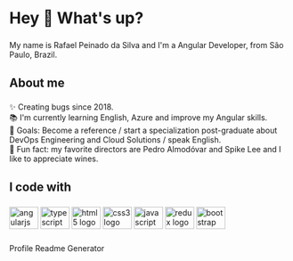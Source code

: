 <h1 align="left">Hey 👋 What's up?</h1>

###

<p align="left">My name is Rafael Peinado da Silva and I'm a Angular Developer, from São Paulo, Brazil.</p>

###

<h2 align="left">About me</h2>

###

<p align="left">✨ Creating bugs since 2018.<br>📚 I'm currently learning English, Azure and improve my Angular skills.<br>🎯 Goals: Become a reference / start a specialization post-graduate about DevOps Engineering and Cloud Solutions / speak English.<br>🎲 Fun fact: my favorite directors are Pedro Almodóvar and Spike Lee and I like to appreciate wines.</p>

###

<h2 align="left">I code with</h2>

###

<div align="left">
  <img src="https://cdn.jsdelivr.net/gh/devicons/devicon/icons/angularjs/angularjs-original.svg" height="40" width="52" alt="angularjs logo"  />
  <img src="https://cdn.jsdelivr.net/gh/devicons/devicon/icons/typescript/typescript-original.svg" height="40" width="52" alt="typescript logo"  />
  <img src="https://cdn.jsdelivr.net/gh/devicons/devicon/icons/html5/html5-original.svg" height="40" width="52" alt="html5 logo"  />
  <img src="https://cdn.jsdelivr.net/gh/devicons/devicon/icons/css3/css3-original.svg" height="40" width="52" alt="css3 logo"  />
  <img src="https://cdn.jsdelivr.net/gh/devicons/devicon/icons/javascript/javascript-original.svg" height="40" width="52" alt="javascript logo"  />
  <img src="https://cdn.jsdelivr.net/gh/devicons/devicon/icons/redux/redux-original.svg" height="40" width="52" alt="redux logo"  />
  <img src="https://cdn.jsdelivr.net/gh/devicons/devicon/icons/bootstrap/bootstrap-original.svg" height="40" width="52" alt="bootstrap logo"  />
</div>

###
Profile Readme Generator
